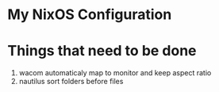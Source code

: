 # My NixOS Configuration

# Things that need to be done
1. wacom automaticaly map to monitor and keep aspect ratio
2. nautilus sort folders before files
